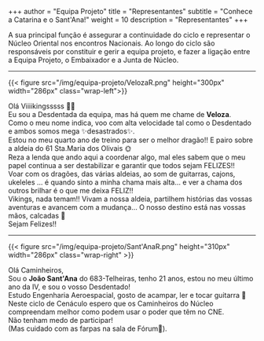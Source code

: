 +++
author = "Equipa Projeto"
title = "Representantes"
subtitle = "Conhece a Catarina e o Sant'Ana!"
weight = 10
description = "Representantes"
+++

A sua principal função é assegurar a continuidade do ciclo e representar o Núcleo Oriental nos encontros Nacionais.
Ao longo do ciclo são responsáveis por constituir e gerir a equipa projeto, e fazer a ligação entre a Equipa Projeto, o Embaixador e a Junta de Núcleo.

---
<!--more-->

{{< figure src="/img/equipa-projeto/VelozaR.png" height="300px" width="286px" class="wrap-left">}}


Olá Viiiikingsssss 🤘🏼 \
Eu sou a Desdentada da equipa, mas há quem me chame de **Veloza**. \
Como o meu nome indica, voo com alta velocidade tal como o Desdentado e ambos somos mega ✨desastrados✨. \
Estou no meu quarto ano de treino para ser o melhor dragão!! E pairo sobre a aldeia do 61 Sta.Maria dos Olivais 🌞 \
Reza a lenda que ando aqui a coordenar algo, mal eles sabem que o meu papel continua a ser destabilizar e garantir que todos sejam FELIZES!! \
Voar com os dragões, das várias aldeias, ao som de guitarras, cajons, ukeleles … é quando sinto a minha chama mais alta… e ver a chama dos outros brilhar é o que me deixa FELIZ!! \
Vikings, nada temam!! Vivam a nossa aldeia, partilhem histórias das vossas aventuras e avancem com a mudança… O nosso destino está nas vossas mãos, calcadas 🤭 \
Sejam Felizes!!

<!--more-->
---

​{{< figure src="/img/equipa-projeto/Sant'AnaR.png" height="310px" width="286px" class="wrap-right" >}}


Olá Caminheiros, \
Sou o **João Sant'Ana** do 683-Telheiras, tenho 21 anos, estou no meu último ano da IV, e sou o vosso Desdentado! \
Estudo Engenharia Aeroespacial, gosto de acampar, ler e tocar guitarra 🤘 \
Neste ciclo de Cenáculo espero que os Caminheiros do Núcleo compreendam melhor como podem usar o poder que têm no CNE. \
Não tenham medo de participar! \
(Mas cuidado com as farpas na sala de Fórum👀).